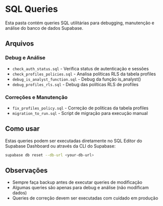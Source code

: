 # SQL Queries

Esta pasta contém queries SQL utilitárias para debugging, manutenção e análise do banco de dados Supabase.

## Arquivos

### Debug e Análise
- `check_auth_status.sql` - Verifica status de autenticação e sessões
- `check_profiles_policies.sql` - Analisa políticas RLS da tabela profiles
- `debug_is_analyst_function.sql` - Debug da função is_analyst()
- `debug_profiles_rls.sql` - Debug das políticas RLS de profiles

### Correções e Manutenção
- `fix_profiles_policy.sql` - Correção de políticas da tabela profiles
- `migration_to_run.sql` - Script de migração para execução manual

## Como usar

Estas queries podem ser executadas diretamente no SQL Editor do Supabase Dashboard ou através da CLI do Supabase:

```bash
supabase db reset --db-url <your-db-url>
```

## Observações

- Sempre faça backup antes de executar queries de modificação
- Algumas queries são apenas para debug e análise (não modificam dados)
- Queries de correção devem ser executadas com cuidado em produção